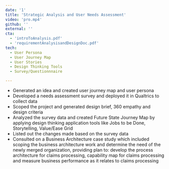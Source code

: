 ```yaml
---
date: '1'
title: 'Strategic Analysis and User Needs Assessment'
video: 'pro.mp4'
github: ''
external: ''
cta:
  - 'introToAnalysis.pdf'
  - 'requirementAnalysisandDesignDoc.pdf'
tech:
  - User Persona
  - User Journey Map
  - User Stories
  - Design Thinking Tools
  - Survey/Questionnnaire

---
```


- Generated an idea and created user journey map and user persona
- Developed a needs assessment survey and deployed it in Qualtrics to collect data
- Scoped the project and generated design brief, 360 empathy and design criteria
- Analyzed the survey data and created Future State Journey Map by applying design thinking application tools like Jobs to be Done, Storytelling, Value/Ease Grid
- Listed out the changes made based on the survey data
- Consulted on a Business Architecture case study which included scoping the business architecture work and determine the need of the newly merged organization, providing plan to: develop the process architecture for claims processing, capability map for claims processing and measure business performance as it relates to claims processing
